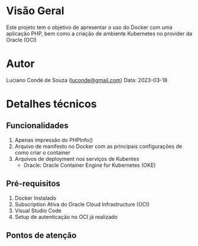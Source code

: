 # Visão Geral
Este projeto tem o objetivo de apresentar o uso do Docker com uma aplicação PHP, bem como a criação de ambiente Kubernetes no provider da Oracle (OCI)

# Autor
Luciano Condé de Souza (luconde@gmail.com)
Data: 2023-03-18

# Detalhes técnicos

## Funcionalidades
1. Apenas impressão do PHPInfo()
2. Arquivo de manifesto no Docker com as principais configurações de como criar o container
3. Arquivos de deployment nos serviços de Kubentes
	* Oracle: Oracle Container Engine for Kubernetes (OKE)

## Pré-requisitos
1. Docker Instalado
2. Subscription Ativa do Oracle Cloud Infrastructure (OCI)
3. Visual Studio Code
4. Setup de autenticação no OCI já realizado

## Pontos de atenção

